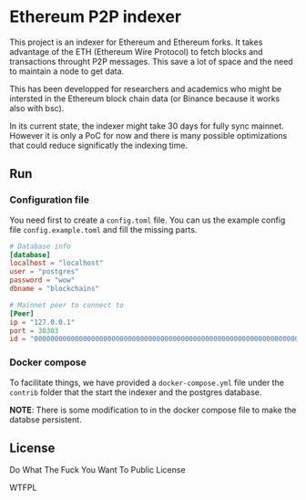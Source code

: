 # Ethereum P2P indexer

This project is an indexer for Ethereum and Ethereum forks. It takes advantage of the ETH (Ethereum Wire Protocol) to fetch blocks and transactions throught P2P messages. This save a lot of space and the need to maintain a node to get data.

This has been developped for researchers and academics who might be intersted in the Ethereum block chain data (or Binance because it works also with bsc).

In its current state, the indexer might take 30 days for fully sync mainnet. However it is only a PoC for now and there is many possible optimizations that could reduce significatly the indexing time.

## Run

### Configuration file

You need first to create a `config.toml` file. You can us the example config file `config.example.toml` and fill the missing parts.

```toml
# Database info
[database]
localhost = "localhost"
user = "postgres"
password = "wow"
dbname = "blockchains"

# Mainnet peer to connect to
[Peer]
ip = "127.0.0.1"
port = 30303
id = "00000000000000000000000000000000000000000000000000000000000000000000000000000000000000000000000000000000000000000000000000000000"
```

### Docker compose

To facilitate things, we have provided a `docker-compose.yml` file under the `contrib` folder that the start the indexer and the postgres database.

**NOTE**: There is some modification to in the docker compose file to make the databse persistent.

## License

Do What The Fuck You Want To Public License

<a href="http://www.wtfpl.net/"><img
       src="http://www.wtfpl.net/wp-content/uploads/2012/12/wtfpl-badge-4.png"
       width="80" height="15" alt="WTFPL" /></a>